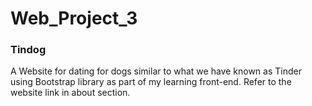 # Web_Project_3
### Tindog
 A Website for dating for dogs similar to what we have known as Tinder using Bootstrap library as part of my learning front-end.
 Refer to the website link in about section.
